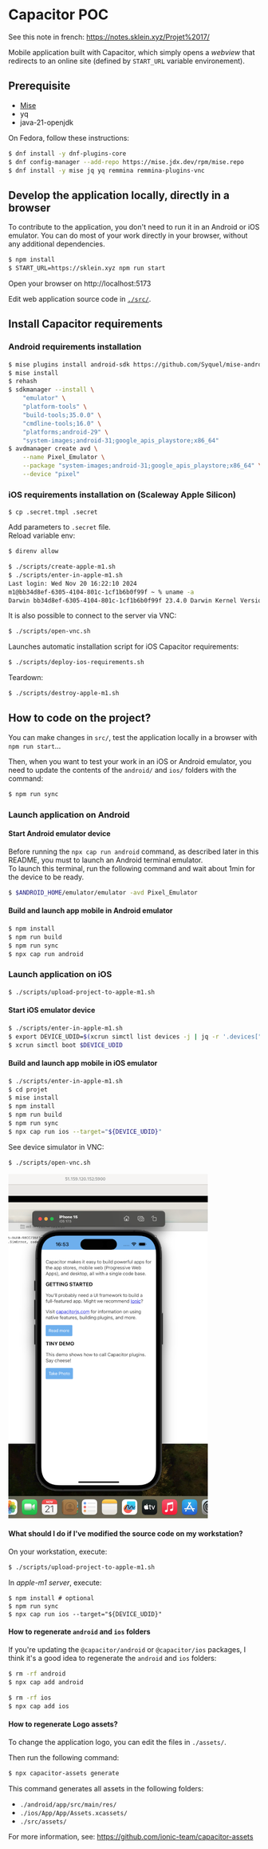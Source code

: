 # Capacitor POC

See this note in french: https://notes.sklein.xyz/Projet%2017/

Mobile application built with Capacitor, which simply opens a *webview* that redirects to an online site (defined by `START_URL` variable environement).

## Prerequisite

- [Mise](https://mise.jdx.dev/installing-mise.html)
- yq
- java-21-openjdk

On Fedora, follow these instructions:

```sh
$ dnf install -y dnf-plugins-core
$ dnf config-manager --add-repo https://mise.jdx.dev/rpm/mise.repo
$ dnf install -y mise jq yq remmina remmina-plugins-vnc
```

## Develop the application locally, directly in a browser

To contribute to the application, you don't need to run it in an Android or iOS emulator.
You can do most of your work directly in your browser, without any additional dependencies.

```sh
$ npm install
$ START_URL=https://sklein.xyz npm run start
```

Open your browser on http://localhost:5173

Edit web application source code in [`./src/`](./src/).

## Install Capacitor requirements

### Android requirements installation

```sh
$ mise plugins install android-sdk https://github.com/Syquel/mise-android-sdk.git
$ mise install
$ rehash
$ sdkmanager --install \
    "emulator" \
    "platform-tools" \
    "build-tools;35.0.0" \
    "cmdline-tools;16.0" \
    "platforms;android-29" \
    "system-images;android-31;google_apis_playstore;x86_64"
$ avdmanager create avd \
    --name Pixel_Emulator \
    --package "system-images;android-31;google_apis_playstore;x86_64" \
    --device "pixel"
```


### iOS requirements installation on (Scaleway Apple Silicon)

```
$ cp .secret.tmpl .secret
```

Add parameters to `.secret` file.  
Reload variable env:

```sh
$ direnv allow
```

```sh
$ ./scripts/create-apple-m1.sh
$ ./scripts/enter-in-apple-m1.sh
Last login: Wed Nov 20 16:22:10 2024
m1@bb34d8ef-6305-4104-801c-1cf1b6b0f99f ~ % uname -a
Darwin bb34d8ef-6305-4104-801c-1cf1b6b0f99f 23.4.0 Darwin Kernel Version 23.4.0: Fri Mar 15 00:12:41 PDT 2024; root:xnu-10063.101.17~1/RELEASE_ARM64_T8103 arm64
```

It is also possible to connect to the server via VNC:

```sh
$ ./scripts/open-vnc.sh
```

Launches automatic installation script for iOS Capacitor requirements:

```sh
$ ./scripts/deploy-ios-requirements.sh
```

Teardown:

```sh
$ ./scripts/destroy-apple-m1.sh
```

## How to code on the project?

You can make changes in `src/`, test the application locally in a browser with `npm run start`…

Then, when you want to test your work in an iOS or Android emulator, you need to update the contents
of the `android/` and `ios/` folders with the command:

```sh
$ npm run sync
```

### Launch application on Android

#### Start Android emulator device

Before running the `npx cap run android` command, as described later in this README, you must to launch an Android terminal emulator.  
To launch this terminal, run the following command and wait about 1min for the device to be ready.

```sh
$ $ANDROID_HOME/emulator/emulator -avd Pixel_Emulator
```

#### Build and launch app mobile in Android emulator

```sh
$ npm install
$ npm run build
$ npm run sync
$ npx cap run android
```

### Launch application on iOS

```sh
$ ./scripts/upload-project-to-apple-m1.sh
```

#### Start iOS emulator device

```sh
$ ./scripts/enter-in-apple-m1.sh
$ export DEVICE_UDID=$(xcrun simctl list devices -j | jq -r '.devices["com.apple.CoreSimulator.SimRuntime.iOS-17-5"][] | select(.name == "iPhone 15") | .udid')
$ xcrun simctl boot $DEVICE_UDID
```
#### Build and launch app mobile in iOS emulator

```sh
$ ./scripts/enter-in-apple-m1.sh
$ cd projet
$ mise install
$ npm install
$ npm run build
$ npm run sync
$ npx cap run ios --target="${DEVICE_UDID}"
```

See device simulator in VNC:

```sh
$ ./scripts/open-vnc.sh
```

<img src="screenshots/ios-device-emulator-in-vnc.png" />

#### What should I do if I've modified the source code on my workstation?

On your workstation, execute:

```sh
$ ./scripts/upload-project-to-apple-m1.sh
```

In *apple-m1 server*, execute:

```
$ npm install # optional
$ npm run sync
$ npx cap run ios --target="${DEVICE_UDID}"
```

#### How to regenerate `android` and `ios` folders

If you're updating the `@capacitor/android` or `@capacitor/ios` packages, I think it's a good idea to regenerate the `android` and `ios` folders:

```sh
$ rm -rf android
$ npx cap add android
```

```sh
$ rm -rf ios
$ npx cap add ios
```

#### How to regenerate Logo assets?

To change the application logo, you can edit the files in `./assets/`.

Then run the following command:

```sh
$ npx capacitor-assets generate
```

This command generates all assets in the following folders:

- `./android/app/src/main/res/`
- `./ios/App/App/Assets.xcassets/`
- `./src/assets/`

For more information, see: https://github.com/ionic-team/capacitor-assets

